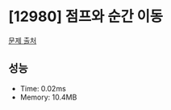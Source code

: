 # [12980] 점프와 순간 이동

[문제 출처](https://school.programmers.co.kr/learn/courses/30/lessons/12980)

## 성능

- Time: 0.02ms
- Memory: 10.4MB
